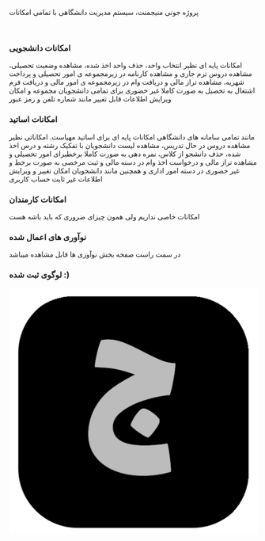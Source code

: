 پروژه جونی منیجمنت، سیستم مدیریت دانشگاهی با تمامی امکانات

<br>

### امکانات دانشجویی
امکانات پایه ای نظیر انتخاب واحد، حذف واحد اخذ شده، مشاهده وضعیت تحصیلی، مشاهده دروس ترم جاری و مشاهده کارنامه در زیرمجموعه ی امور تحصیلی و پرداخت شهریه، مشاهده تراز مالی و دریافت وام در زیرمجموعه ی امور مالی و دریافت فرم اشتغال به تحصیل به صورت کاملا غیر حضوری برای تمامی دانشجویان مجموعه و امکان ویرایش اطلاعات قابل تغییر مانند شماره تلفن و رمز عبور

### امکانات اساتید
مانند تمامی سامانه های دانشگاهی امکانات پایه ای برای اساتید مهیاست. امکاناتی نظیر مشاهده دروس در حال تدریس، مشاهده لیست دانشجویان با تفکیک رشته و درس اخذ شده، حذف دانشجو از کلاس، نمره دهی به صورت کاملا برخطبرای امور تحصیلی و مشاهده تراز مالی و درخواست اخذ وام در دسته مالی و ثبت مرخصی به صورت برخط و غیر حضوری در دسته امور اداری و همچنین مانند دانشجویان امکان تغییر و ویرایش اطلاعات غیر ثابت  حساب کاربری

### امکانات کارمندان
امکانات خاصی نداریم ولی همون چیزای ضروری که باید باشه هست

### نوآوری های اعمال شده
در سمت راست صفحه بخش نوآوری ها قابل مشاهده میباشد

### لوگوی ثبت شده :)
![logo](https://raw.githubusercontent.com/am-shm/juni_managemant_docs/main/docs/juni_logo.png)